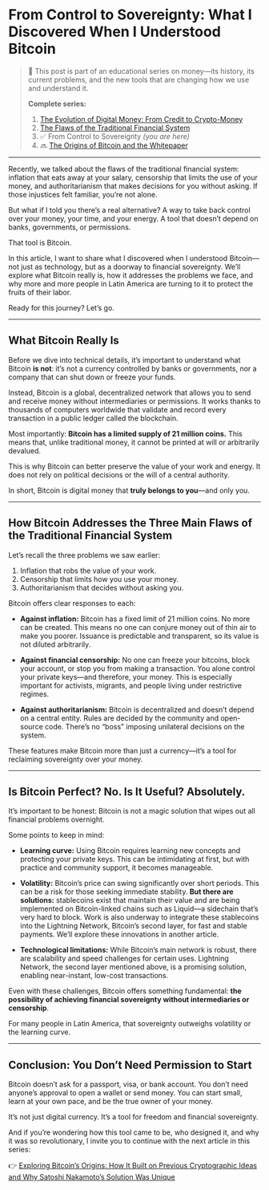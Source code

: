 # From Control to Sovereignty: What I Discovered When I Understood Bitcoin

> 🧭 This post is part of an educational series on money—its history, its current problems, and the new tools that are changing how we use and understand it.
>
> **Complete series:**
>
> 1. [The Evolution of Digital Money: From Credit to Crypto-Money](The%20Evolution%20of%20Digital%20Money.md)
> 2. [The Flaws of the Traditional Financial System](The%20Flaws%20of%20the%20Traditional%20Financial%20System.md )
> 3. ✅ From Control to Sovereignty *(you are here)*
> 4. 🔜 [The Origins of Bitcoin and the Whitepaper]()

---

Recently, we talked about the flaws of the traditional financial system: inflation that eats away at your salary, censorship that limits the use of your money, and authoritarianism that makes decisions for you without asking.
If those injustices felt familiar, you’re not alone.

But what if I told you there’s a real alternative?
A way to take back control over your money, your time, and your energy.
A tool that doesn’t depend on banks, governments, or permissions.

That tool is Bitcoin.

In this article, I want to share what I discovered when I understood Bitcoin—not just as technology, but as a doorway to financial sovereignty.
We’ll explore what Bitcoin really is, how it addresses the problems we face, and why more and more people in Latin America are turning to it to protect the fruits of their labor.

Ready for this journey?
Let’s go.

---

## What Bitcoin Really Is

Before we dive into technical details, it’s important to understand what Bitcoin **is not**: it’s not a currency controlled by banks or governments, nor a company that can shut down or freeze your funds.

Instead, Bitcoin is a global, decentralized network that allows you to send and receive money without intermediaries or permissions.
It works thanks to thousands of computers worldwide that validate and record every transaction in a public ledger called the blockchain.

Most importantly:
**Bitcoin has a limited supply of 21 million coins.** This means that, unlike traditional money, it cannot be printed at will or arbitrarily devalued.

This is why Bitcoin can better preserve the value of your work and energy.
It does not rely on political decisions or the will of a central authority.

In short, Bitcoin is digital money that **truly belongs to you**—and only you.

---

## How Bitcoin Addresses the Three Main Flaws of the Traditional Financial System

Let’s recall the three problems we saw earlier:

1. Inflation that robs the value of your work.
2. Censorship that limits how you use your money.
3. Authoritarianism that decides without asking you.

Bitcoin offers clear responses to each:

* **Against inflation:**
  Bitcoin has a fixed limit of 21 million coins. No more can be created.
  This means no one can conjure money out of thin air to make you poorer.
  Issuance is predictable and transparent, so its value is not diluted arbitrarily.

* **Against financial censorship:**
  No one can freeze your bitcoins, block your account, or stop you from making a transaction.
  You alone control your private keys—and therefore, your money.
  This is especially important for activists, migrants, and people living under restrictive regimes.

* **Against authoritarianism:**
  Bitcoin is decentralized and doesn’t depend on a central entity.
  Rules are decided by the community and open-source code.
  There’s no “boss” imposing unilateral decisions on the system.

These features make Bitcoin more than just a currency—it’s a tool for reclaiming sovereignty over your money.

---

## Is Bitcoin Perfect? No. Is It Useful? Absolutely.

It’s important to be honest: Bitcoin is not a magic solution that wipes out all financial problems overnight.

Some points to keep in mind:

* **Learning curve:**
  Using Bitcoin requires learning new concepts and protecting your private keys.
  This can be intimidating at first, but with practice and community support, it becomes manageable.

* **Volatility:**
  Bitcoin’s price can swing significantly over short periods.
  This can be a risk for those seeking immediate stability.
  **But there are solutions:** stablecoins exist that maintain their value and are being implemented on Bitcoin-linked chains such as Liquid—a sidechain that’s very hard to block.
  Work is also underway to integrate these stablecoins into the Lightning Network, Bitcoin’s second layer, for fast and stable payments.
  We’ll explore these innovations in another article.

* **Technological limitations:**
  While Bitcoin’s main network is robust, there are scalability and speed challenges for certain uses.
  Lightning Network, the second layer mentioned above, is a promising solution, enabling near-instant, low-cost transactions.

Even with these challenges, Bitcoin offers something fundamental:
**the possibility of achieving financial sovereignty without intermediaries or censorship**.

For many people in Latin America, that sovereignty outweighs volatility or the learning curve.

---

## Conclusion: You Don’t Need Permission to Start

Bitcoin doesn’t ask for a passport, visa, or bank account.
You don’t need anyone’s approval to open a wallet or send money.
You can start small, learn at your own pace, and be the true owner of your money.

It’s not just digital currency.
It’s a tool for freedom and financial sovereignty.

And if you’re wondering how this tool came to be, who designed it, and why it was so revolutionary,
I invite you to continue with the next article in this series:

👉 [Exploring Bitcoin’s Origins: How It Built on Previous Cryptographic Ideas and Why Satoshi Nakamoto’s Solution Was Unique]()
